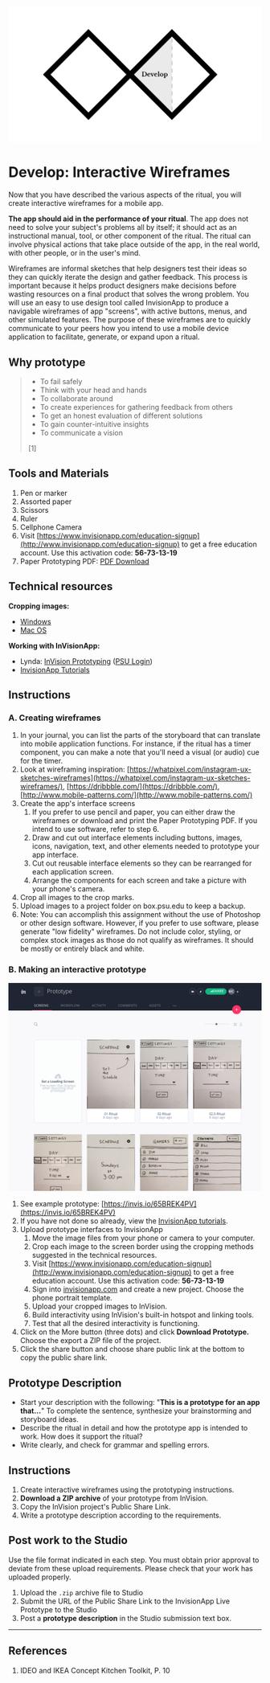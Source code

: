 ![Double Diamond Develop Phase graphic](/assets/dd-process-develop-1200px@2x.png)

# Develop: Interactive Wireframes

Now that you have described the various aspects of the ritual, you will create interactive wireframes for a mobile app.

**The app should aid in the performance of your ritual**. The app does not need to solve your subject's problems all by itself; it should act as an instructional manual, tool, or other component of the ritual. The ritual can involve physical actions that take place outside of the app, in the real world, with other people, or in the user's mind. 

Wireframes are informal sketches that help designers test their ideas so they can quickly iterate the design and gather feedback. This process is important because it helps product designers make decisions before wasting resources on a final product that solves the wrong problem. You will use an easy to use design tool called InvisionApp to produce a navigable wireframes of app "screens", with active buttons, menus, and other simulated features. The purpose of these wireframes are to quickly communicate to your peers how you intend to use a mobile device application to facilitate, generate, or expand upon a ritual.


## Why prototype

> * To fail safely
> * Think with your head and hands
> * To collaborate around
> * To create experiences for gathering feedback from others
> * To get an honest evaluation of different solutions
> * To gain counter-intuitive insights
> * To communicate a vision
> 
> [1]

## Tools and Materials

1. Pen or marker
2. Assorted paper
3. Scissors
4. Ruler
5. Cellphone Camera
6. Visit [https://www.invisionapp.com/education-signup](http://www.invisionapp.com/education-signup) to get a free education account. Use this activation code: **56-73-13-19**
7. Paper Prototyping PDF: [PDF Download](https://media.aanda.psu.edu/sites/media/aa/files/documents/ritual-project-appprototyping.pdf)

## Technical resources

**Cropping images:**

* [Windows](http://www.tech-recipes.com/rx/56624/how-to-rotate-crop-photos-in-windows-10/)
* [Mac OS](http://osxdaily.com/2014/06/16/crop-image-mac-preview/)

**Working with InVisionApp:**

* Lynda: [InVision Prototyping](https://www.lynda.com/Flinto-tutorials/Invision-prototyping/452520/493200-4.html) \([PSU Login](https://lynda.psu.edu)\)
* [InvisionApp Tutorials](https://projects.invisionapp.com/d/main#/learn)

## Instructions

### A. Creating wireframes

1. In your journal, you can list the parts of the storyboard that can translate into mobile application functions. For instance, if the ritual has a timer component, you can make a note that you'll need a visual \(or audio\) cue for the timer.
2. Look at wireframing inspiration: [https://whatpixel.com/instagram-ux-sketches-wireframes](https://whatpixel.com/instagram-ux-sketches-wireframes/), [https://dribbble.com/](https://dribbble.com/), [http://www.mobile-patterns.com/](http://www.mobile-patterns.com/)
3. Create the app's interface screens
   1. If you prefer to use pencil and paper, you can either draw the wireframes or download and print the Paper Prototyping PDF. If you intend to use software, refer to step 6.
   2. Draw and cut out interface elements including buttons, images, icons, navigation, text, and other elements needed to prototype your app interface.
   3. Cut out reusable interface elements so they can be rearranged for each application screen.
   4. Arrange the components for each screen and take a picture with your phone's camera.
4. Crop all images to the crop marks.
5. Upload images to a project folder on box.psu.edu to keep a backup.
6. Note: You can accomplish this assignment without the use of Photoshop or other design software. However, if you prefer to use software, please generate "low fidelity" wireframes. Do not include color, styling, or complex stock images as those do not qualify as wireframes. It should be mostly or entirely black and white.

### B. Making an interactive prototype

![InvisionApp project view](/assets/invision-proj-view.png)

1. See example prototype: [https://invis.io/65BREK4PV](https://invis.io/65BREK4PV)
2. If you have not done so already, view the [InvisionApp tutorials](/dmd100/node/1613).  
3. Upload prototype interfaces to InvisionApp
   1. Move the image files from your phone or camera to your computer.
   2. Crop each image to the screen border using the cropping methods suggested in the technical resources.
   3. Visit [https://www.invisionapp.com/education-signup](http://www.invisionapp.com/education-signup) to get a free education account. Use this activation code: **56-73-13-19**
   4. Sign into [invisionapp.com](https://www.invisionapp.com/) and create a new project. Choose the phone portrait template.
   5. Upload your cropped images to InVision.
   6. Build interactivity using InVision's built-in hotspot and linking tools.
   7. Test that all the desired interactivity is functioning.
4. Click on the More button \(three dots\) and click **Download Prototype.** Choose the export a ZIP file of the project.
5. Click the share button and choose share public link at the bottom to copy the public share link.

## Prototype Description

* Start your description with the following: "**This is a prototype for an app that...**" To complete the sentence, synthesize your brainstorming and storyboard ideas.
* Describe the ritual in detail and how the prototype app is intended to work. How does it support the ritual?
* Write clearly, and check for grammar and spelling errors.

## Instructions

1. Create interactive wireframes using the prototyping instructions.
2. **Download a ZIP archive** of your prototype from InVision.
3. Copy the InVision project's  Public Share Link.
4. Write a prototype description according to the requirements.

## Post work to the Studio

Use the file format indicated in each step. You must obtain prior approval to deviate from these upload requirements. Please check that your work has uploaded properly.

1. Upload the `.zip` archive file to Studio 
2. Submit the URL of the Public Share Link to the InvisionApp Live Prototype to the Studio
3. Post a **prototype description** in the Studio submission text box.



---

## References

1. IDEO and IKEA Concept Kitchen Toolkit, P. 10